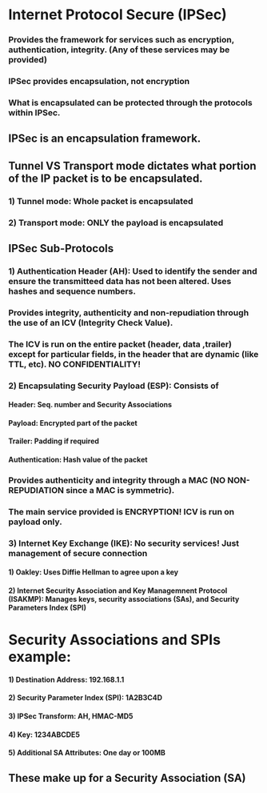 # Internet Protocol Secure (IPSec)

### Provides the framework for services such as encryption, authentication, integrity. (Any of these services may be provided)

### IPSec provides encapsulation, not encryption

### What is encapsulated can be protected through the protocols within IPSec.

## IPSec is an encapsulation framework.

## Tunnel VS Transport mode dictates what portion of the IP packet is to be encapsulated.

### 1) Tunnel mode: Whole packet is encapsulated

### 2) Transport mode: ONLY the payload is encapsulated

## IPSec Sub-Protocols

### 1) Authentication Header (AH): Used to identify the sender and ensure the transmitteed data has not been altered. Uses hashes and sequence numbers.

### Provides integrity, authenticity and non-repudiation through the use of an ICV (Integrity Check Value).

### The ICV is run on the entire packet (header, data ,trailer) except for particular fields, in the header that are dynamic (like TTL, etc). NO CONFIDENTIALITY!

### 2) Encapsulating Security Payload (ESP): Consists of

#### Header: Seq. number and Security Associations

#### Payload: Encrypted part of the packet

#### Trailer: Padding if required

#### Authentication: Hash value of the packet

### Provides authenticity and integrity through a MAC (NO NON-REPUDIATION since a MAC is symmetric).

### The main service provided is ENCRYPTION! ICV is run on payload only.

### 3) Internet Key Exchange (IKE): No security services! Just management of secure connection

#### 1) Oakley: Uses Diffie Hellman to agree upon a key

#### 2) Internet Security Association and Key Managemnent Protocol (ISAKMP): Manages keys, security associations (SAs), and Security Parameters Index (SPI)

# Security Associations and SPIs example:

#### 1) Destination Address: 192.168.1.1

#### 2) Security Parameter Index (SPI): 1A2B3C4D

#### 3) IPSec Transform: AH, HMAC-MD5

#### 4) Key: 1234ABCDE5

#### 5) Additional SA Attributes: One day or 100MB

## These make up for a Security Association (SA)
